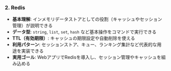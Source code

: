 ### 2. Redis

* **基本理解**: インメモリデータストアとしての役割（キャッシュやセッション管理）が説明できる
* **データ型**: `string`, `list`, `set`, `hash` など基本操作をコマンドで実行できる
* **TTL（有効期限）**: キャッシュの期限設定や自動削除を使える
* **利用パターン**: セッションストア、キュー、ランキング集計など代表的な用途を実装できる
* **実用ゴール**: WebアプリでRedisを導入し、セッション管理やキャッシュを組み込める
